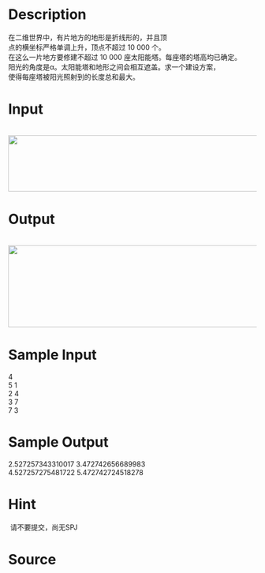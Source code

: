 
# Description

<div class="content"><div>在二维世界中，有片地方的地形是折线形的，并且顶</div>
<div>点的横坐标严格单调上升，顶点不超过 10 000 个。 </div>
<div>在这么一片地方要修建不超过 10 000 座太阳能塔。每座塔的塔高均已确定。 </div>
<div>阳光的角度是α。太阳能塔和地形之间会相互遮盖。求一个建设方案，</div>
<div>使得每座塔被阳光照射到的长度总和最大。 </div>
<p></p></div>

# Input

<div class="content"><p> <img src="/source/bzoj/4090/img/aHR0cHM6Ly9seWRzeS5jb20vSnVkZ2VPbmxpbmUvdXBsb2FkLzIwMTUwNS8xLmpwZw==.jpg" width="836" height="114" alt=""/></p></div>

# Output

<div class="content"><p> <img src="/source/bzoj/4090/img/aHR0cHM6Ly9seWRzeS5jb20vSnVkZ2VPbmxpbmUvdXBsb2FkLzIwMTUwNS8yLmpwZw==.jpg" width="839" height="166" alt=""/></p></div>

# Sample Input

<div class="content"><span class="sampledata">4 <br/>
5 1 <br/>
2 4 <br/>
3 7 <br/>
7 3 </span></div>

# Sample Output

<div class="content"><span class="sampledata">2.527257343310017 3.472742656689983 <br/>
4.527257275481722 5.472742724518278 </span></div>

# Hint

<div class="content"><p></p><p> 请不要提交，尚无SPJ</p><p></p></div>

# Source

<div class="content"><p><a href="problemset.php?search="></a></p></div>

